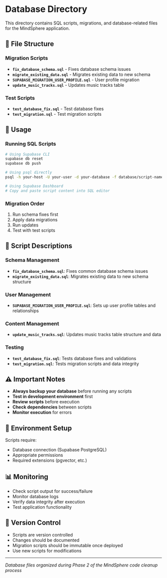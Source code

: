 # Database Directory

This directory contains SQL scripts, migrations, and database-related files for the MindSphere application.

## 📁 File Structure

### Migration Scripts
- **`fix_database_schema.sql`** - Fixes database schema issues
- **`migrate_existing_data.sql`** - Migrates existing data to new schema
- **`SUPABASE_MIGRATION_USER_PROFILE.sql`** - User profile migration
- **`update_music_tracks.sql`** - Updates music tracks table

### Test Scripts
- **`test_database_fix.sql`** - Test database fixes
- **`test_migration.sql`** - Test migration scripts

## 🚀 Usage

### Running SQL Scripts
```bash
# Using Supabase CLI
supabase db reset
supabase db push

# Using psql directly
psql -h your-host -U your-user -d your-database -f database/script-name.sql

# Using Supabase Dashboard
# Copy and paste script content into SQL editor
```

### Migration Order
1. Run schema fixes first
2. Apply data migrations
3. Run updates
4. Test with test scripts

## 📝 Script Descriptions

### Schema Management
- **`fix_database_schema.sql`**: Fixes common database schema issues
- **`migrate_existing_data.sql`**: Migrates existing data to new schema structure

### User Management
- **`SUPABASE_MIGRATION_USER_PROFILE.sql`**: Sets up user profile tables and relationships

### Content Management
- **`update_music_tracks.sql`**: Updates music tracks table structure and data

### Testing
- **`test_database_fix.sql`**: Tests database fixes and validations
- **`test_migration.sql`**: Tests migration scripts and data integrity

## ⚠️ Important Notes

- **Always backup your database** before running any scripts
- **Test in development environment** first
- **Review scripts** before execution
- **Check dependencies** between scripts
- **Monitor execution** for errors

## 🔧 Environment Setup

Scripts require:
- Database connection (Supabase PostgreSQL)
- Appropriate permissions
- Required extensions (pgvector, etc.)

## 📊 Monitoring

- Check script output for success/failure
- Monitor database logs
- Verify data integrity after execution
- Test application functionality

## 🔄 Version Control

- Scripts are version controlled
- Changes should be documented
- Migration scripts should be immutable once deployed
- Use new scripts for modifications

---

*Database files organized during Phase 2 of the MindSphere code cleanup process*
